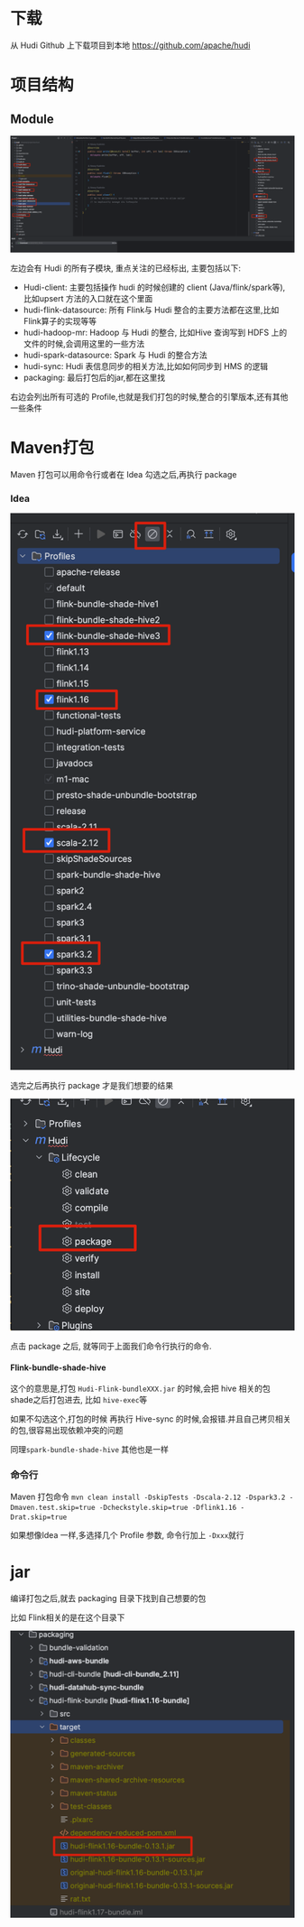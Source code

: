 # 下载

从 Hudi Github 上下载项目到本地 https://github.com/apache/hudi

# 项目结构

## Module

![image-20231005154307366](./img/image-20231005154307366.png)



左边会有 Hudi 的所有子模块, 重点关注的已经标出, 主要包括以下:

- Hudi-client: 主要包括操作 hudi 的时候创建的 client (Java/flink/spark等), 比如upsert 方法的入口就在这个里面
- hudi-flink-datasource: 所有 Flink与 Hudi 整合的主要方法都在这里,比如Flink算子的实现等等
- hudi-hadoop-mr: Hadoop 与 Hudi 的整合, 比如Hive 查询写到 HDFS 上的文件的时候,会调用这里的一些方法
- hudi-spark-datasource: Spark 与 Hudi 的整合方法
- hudi-sync: Hudi 表信息同步的相关方法,比如如何同步到 HMS 的逻辑
- packaging: 最后打包后的jar,都在这里找



右边会列出所有可选的 Profile,也就是我们打包的时候,整合的引擎版本,还有其他一些条件

# Maven打包

Maven 打包可以用命令行或者在 Idea 勾选之后,再执行 package

### Idea

![image-20231005162019142](./img/image-20231005162019142.png)

选完之后再执行 package 才是我们想要的结果

![image-20231005160007661](./img/image-20231005160007661.png)

点击 package 之后, 就等同于上面我们命令行执行的命令.

#### Flink-bundle-shade-hive

这个的意思是,打包 `Hudi-Flink-bundleXXX.jar` 的时候,会把 hive 相关的包 shade之后打包进去, 比如 `hive-exec`等

如果不勾选这个,打包的时候 再执行 Hive-sync 的时候,会报错.并且自己拷贝相关的包,很容易出现依赖冲突的问题

同理`spark-bundle-shade-hive` 其他也是一样



### 命令行

Maven 打包命令 `mvn clean install -DskipTests -Dscala-2.12 -Dspark3.2 -Dmaven.test.skip=true -Dcheckstyle.skip=true -Dflink1.16 -Drat.skip=true`

如果想像Idea 一样,多选择几个 Profile 参数, 命令行加上 `-Dxxx`就行



# jar

编译打包之后,就去 packaging 目录下找到自己想要的包

比如 Flink相关的是在这个目录下

![image-20231005163008006](./img/image-20231005163008006.png)
